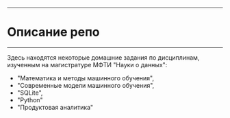 ________________
# Описание репо
________________
Здесь находятся некоторые домашние задания по дисциплинам, изученным на магистратуре МФТИ "Науки о данных": 
* "Математика и методы машинного обучения",
* "Современные модели машинного обучения",
* "SQLite",
* "Python"
* "Продуктовая аналитика"
